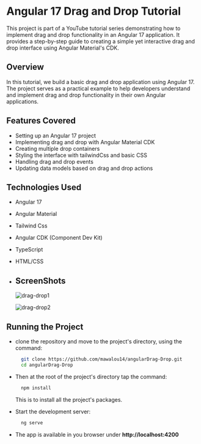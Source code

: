# Angular 17 Drag and Drop Tutorial

This project is part of a YouTube tutorial series demonstrating how to implement drag and drop functionality in an Angular 17 application. It provides a step-by-step guide to creating a simple yet interactive drag and drop interface using Angular Material's CDK.

## Overview
In this tutorial, we build a basic drag and drop application using Angular 17. The project serves as a practical example to help developers understand and implement drag and drop functionality in their own Angular applications.

## Features Covered
* Setting up an Angular 17 project
* Implementing drag and drop with Angular Material CDK
* Creating multiple drop containers
* Styling the interface with tailwindCss and basic CSS
* Handling drag and drop events
* Updating data models based on drag and drop actions

## Technologies Used
* Angular 17
* Angular Material
* Tailwind Css
* Angular CDK (Component Dev Kit)
* TypeScript
* HTML/CSS

* ## ScreenShots
  ![drag-drop1](https://github.com/user-attachments/assets/bb102294-81ec-452e-9785-0ba4683a581d)

  ![drag-drop2](https://github.com/user-attachments/assets/004bbce4-48e8-459d-babf-589bc82fbc6a)


## Running the Project
- clone the repository and move to the project's directory, using the command:
   ```bash
     git clone https://github.com/mawalou14/angularDrag-Drop.git
     cd angularDrag-Drop
     ```
- Then at the root of the project's directory tap the command:
   ```bash
     npm install
     ```
   This is to install all the project's packages.
  
- Start the development server:
   ```bash
     ng serve
     ```
- The app is available in you browser under **http://localhost:4200**
  
